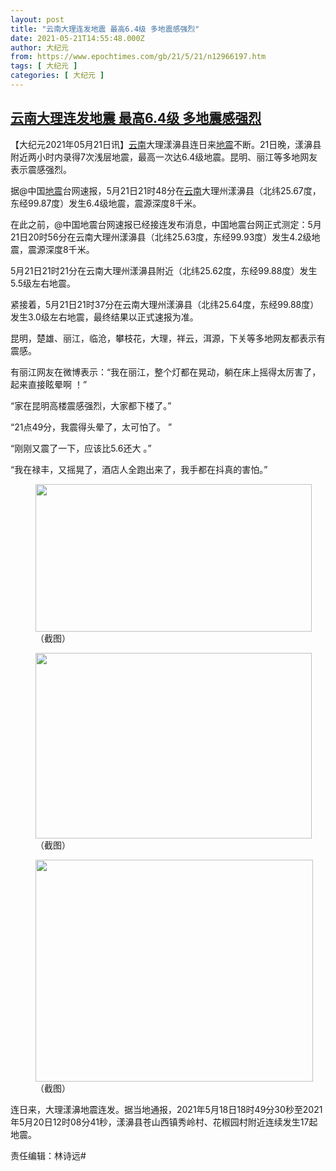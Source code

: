 ```yaml
---
layout: post
title: "云南大理连发地震 最高6.4级 多地震感强烈"
date: 2021-05-21T14:55:48.000Z
author: 大纪元
from: https://www.epochtimes.com/gb/21/5/21/n12966197.htm
tags: [ 大纪元 ]
categories: [ 大纪元 ]
---
```

<!--1621608948000-->
[云南大理连发地震 最高6.4级 多地震感强烈](https://www.epochtimes.com/gb/21/5/21/n12966197.htm)
------

<div>
<p>【大纪元2021年05月21日讯】<a href="https://www.epochtimes.com/gb/tag/%E4%BA%91%E5%8D%97.html">云南</a>大理漾濞县连日来<a href="https://www.epochtimes.com/gb/tag/%E5%9C%B0%E9%9C%87.html">地震</a>不断。21日晚，漾濞县附近两小时内录得7次浅层地震，最高一次达6.4级地震。昆明、丽江等多地网友表示震感强烈。</p><p>据@中国<a href="https://www.epochtimes.com/gb/tag/%E5%9C%B0%E9%9C%87.html">地震</a>台网速报，5月21日21时48分在<a href="https://www.epochtimes.com/gb/tag/%E4%BA%91%E5%8D%97.html">云南</a>大理州漾濞县（北纬25.67度，东经99.87度）发生6.4级地震，震源深度8千米。</p><p>在此之前，@中国地震台网速报已经接连发布消息，中国地震台网正式测定：5月21日20时56分在云南大理州漾濞县（北纬25.63度，东经99.93度）发生4.2级地震，震源深度8千米。</p><p>5月21日21时21分在云南大理州漾濞县附近（北纬25.62度，东经99.88度）发生5.5级左右地震。</p><p>紧接着，5月21日21时37分在云南大理州漾濞县（北纬25.64度，东经99.88度）发生3.0级左右地震，最终结果以正式速报为准。</p><p>昆明，楚雄、丽江，临沧，攀枝花，大理，祥云，洱源，下关等多地网友都表示有震感。</p><p>有丽江网友在微博表示：“我在丽江，整个灯都在晃动，躺在床上摇得太厉害了，起来直接眩晕啊 ！”</p><p>“家在昆明高楼震感强烈，大家都下楼了。”</p><p>“21点49分，我震得头晕了，太可怕了。 ”</p><p>“刚刚又震了一下，应该比5.6还大 。”</p><p>“我在禄丰，又摇晃了，酒店人全跑出来了，我手都在抖真的害怕。”</p><figure id="attachment_12966211" aria-describedby="caption-attachment-12966211" style="width: 442px" class="wp-caption aligncenter"><a target="_blank" href="https://i.epochtimes.com/assets/uploads/2021/05/id12966211-71cf3.jpg"><img class=" wp-image-12966211" src="https://i.epochtimes.com/assets/uploads/2021/05/id12966211-71cf3.jpg" alt="" width="442" height="236" /></a><figcaption id="caption-attachment-12966211" class="wp-caption-text">（截图）</figcaption></figure><figure id="attachment_12966212" aria-describedby="caption-attachment-12966212" style="width: 442px" class="wp-caption aligncenter"><a target="_blank" href="https://i.epochtimes.com/assets/uploads/2021/05/id12966212-0824.jpg"><img class=" wp-image-12966212" src="https://i.epochtimes.com/assets/uploads/2021/05/id12966212-0824.jpg" alt="" width="442" height="297" /></a><figcaption id="caption-attachment-12966212" class="wp-caption-text">（截图）</figcaption></figure><figure id="attachment_12966213" aria-describedby="caption-attachment-12966213" style="width: 444px" class="wp-caption aligncenter"><a target="_blank" href="https://i.epochtimes.com/assets/uploads/2021/05/id12966213-Unknown.jpg"><img class=" wp-image-12966213" src="https://i.epochtimes.com/assets/uploads/2021/05/id12966213-Unknown.jpg" alt="" width="444" height="355" /></a><figcaption id="caption-attachment-12966213" class="wp-caption-text">（截图）</figcaption></figure><p>连日来，大理漾濞地震连发。据当地通报，2021年5月18日18时49分30秒至2021年5月20日12时08分41秒，漾濞县苍山西镇秀岭村、花椒园村附近连续发生17起地震。</p><p>责任编辑：林诗远#</p>
</div>
